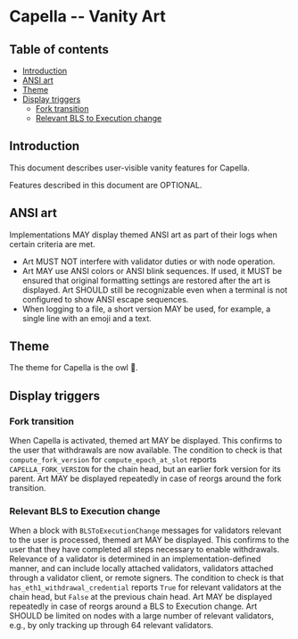 # Capella -- Vanity Art

## Table of contents

<!-- START doctoc generated TOC please keep comment here to allow auto update -->
<!-- DON'T EDIT THIS SECTION, INSTEAD RE-RUN doctoc TO UPDATE -->

- [Introduction](#introduction)
- [ANSI art](#ansi-art)
- [Theme](#theme)
- [Display triggers](#display-triggers)
  - [Fork transition](#fork-transition)
  - [Relevant BLS to Execution change](#relevant-bls-to-execution-change)

<!-- END doctoc generated TOC please keep comment here to allow auto update -->

## Introduction

This document describes user-visible vanity features for Capella.

Features described in this document are OPTIONAL.

## ANSI art

Implementations MAY display themed ANSI art as part of their logs when certain criteria are met.

- Art MUST NOT interfere with validator duties or with node operation.
- Art MAY use ANSI colors or ANSI blink sequences. If used, it MUST be ensured that original formatting settings are restored after the art is displayed. Art SHOULD still be recognizable even when a terminal is not configured to show ANSI escape sequences.
- When logging to a file, a short version MAY be used, for example, a single line with an emoji and a text.

## Theme

The theme for Capella is the owl 🦉.

## Display triggers

### Fork transition

When Capella is activated, themed art MAY be displayed. This confirms to the user that withdrawals are now available. The condition to check is that `compute_fork_version` for `compute_epoch_at_slot` reports `CAPELLA_FORK_VERSION` for the chain head, but an earlier fork version for its parent. Art MAY be displayed repeatedly in case of reorgs around the fork transition.

### Relevant BLS to Execution change

When a block with `BLSToExecutionChange` messages for validators relevant to the user is processed, themed art MAY be displayed. This confirms to the user that they have completed all steps necessary to enable withdrawals. Relevance of a validator is determined in an implementation-defined manner, and can include locally attached validators, validators attached through a validator client, or remote signers. The condition to check is that `has_eth1_withdrawal_credential` reports `True` for relevant validators at the chain head, but `False` at the previous chain head. Art MAY be displayed repeatedly in case of reorgs around a BLS to Execution change. Art SHOULD be limited on nodes with a large number of relevant validators, e.g., by only tracking up through 64 relevant validators.
